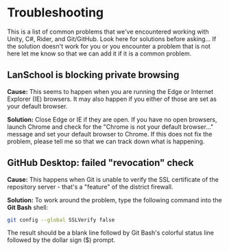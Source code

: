 ---
---

# Troubleshooting

This is a list of common problems that we've encountered working with Unity, C#, Rider, and Git/GitHub. Look here for solutions before asking... If the solution doesn't work for you or you encounter a problem that is not here let me know so that we can add it if it is a common problem.

## LanSchool is blocking private browsing

**Cause:** This seems to happen when you are running the Edge or Internet Explorer (IE) browsers. It may also happen if you either of those are set as your default browser.

**Solution:** Close Edge or IE if they are open. If you have no open browsers, launch Chrome and check for the "Chrome is not your default browser..." message and set your default browser to Chrome. If this does not fix the problem, please tell me so that we can track down what is happening.

## GitHub Desktop: failed "revocation" check

**Cause:** This happens when Git is unable to verify the SSL certificate of the repository server - that's a "feature" of the district firewall.

**Solution:** To work around the problem, type the following command into the **Git Bash** shell:

```bash
git config --global SSLVerify false
```

The result should be a blank line followd by Git Bash's colorful status line followed by the dollar sign ($) prompt.
